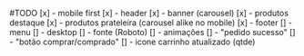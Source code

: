 #TODO
[x] - mobile first
[x] - header
[x] - banner (carousel)
[x] - produtos destaque
[x] - produtos prateleira (carousel alike no mobile)
[x] - footer
[] - menu
[] - desktop
[] - fonte (Roboto)
[] - animações
[] - "pedido sucesso"
[] - "botão comprar/comprado"
[] - icone carrinho atualizado (qtde)
